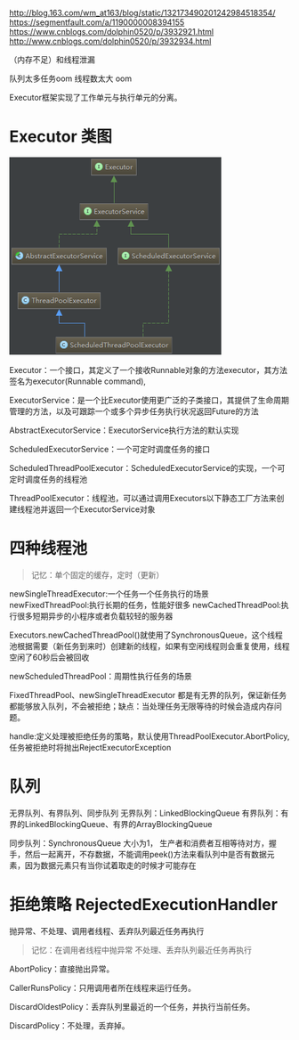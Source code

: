 http://blog.163.com/wm_at163/blog/static/132173490201242984518354/
https://segmentfault.com/a/1190000008394155
https://www.cnblogs.com/dolphin0520/p/3932921.html
http://www.cnblogs.com/dolphin0520/p/3932934.html

（内存不足）和线程泄漏

队列太多任务oom
线程数太大 oom


Executor框架实现了工作单元与执行单元的分离。


# Executor 类图
![](/assets/776259-20160426201537486-1323529733.png)

Executor：一个接口，其定义了一个接收Runnable对象的方法executor，其方法签名为executor(Runnable command),
 
ExecutorService：是一个比Executor使用更广泛的子类接口，其提供了生命周期管理的方法，以及可跟踪一个或多个异步任务执行状况返回Future的方法
 
AbstractExecutorService：ExecutorService执行方法的默认实现
 
ScheduledExecutorService：一个可定时调度任务的接口
 
ScheduledThreadPoolExecutor：ScheduledExecutorService的实现，一个可定时调度任务的线程池
 
ThreadPoolExecutor：线程池，可以通过调用Executors以下静态工厂方法来创建线程池并返回一个ExecutorService对象


# 四种线程池
> 记忆：单个固定的缓存，定时（更新）

newSingleThreadExecutor:一个任务一个任务执行的场景
newFixedThreadPool:执行长期的任务，性能好很多
newCachedThreadPool:执行很多短期异步的小程序或者负载较轻的服务器

Executors.newCachedThreadPool()就使用了SynchronousQueue，这个线程池根据需要（新任务到来时）创建新的线程，如果有空闲线程则会重复使用，线程空闲了60秒后会被回收

newScheduledThreadPool：周期性执行任务的场景

FixedThreadPool、newSingleThreadExecutor 都是有无界的队列，保证新任务都能够放入队列，不会被拒绝；缺点：当处理任务无限等待的时候会造成内存问题。


handle:定义处理被拒绝任务的策略，默认使用ThreadPoolExecutor.AbortPolicy,任务被拒绝时将抛出RejectExecutorException



# 队列
无界队列、有界队列、同步队列
无界队列：LinkedBlockingQueue
有界队列：有界的LinkedBlockingQueue、有界的ArrayBlockingQueue

同步队列：SynchronousQueue 大小为1， 生产者和消费者互相等待对方，握手，然后一起离开，不存数据，不能调用peek()方法来看队列中是否有数据元素，因为数据元素只有当你试着取走的时候才可能存在


# 拒绝策略 RejectedExecutionHandler
抛异常、不处理、调用者线程、丢弃队列最近任务再执行
> 记忆：在调用者线程中抛异常 不处理、丢弃队列最近任务再执行


AbortPolicy：直接抛出异常。

CallerRunsPolicy：只用调用者所在线程来运行任务。

DiscardOldestPolicy：丢弃队列里最近的一个任务，并执行当前任务。

DiscardPolicy：不处理，丢弃掉。